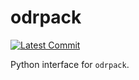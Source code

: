# odrpack

[![Latest Commit](https://img.shields.io/github/last-commit/HugoMVale/odrpack-python)](https://img.shields.io/github/last-commit/HugoMVale/odrpack-python)

Python interface for `odrpack`.
